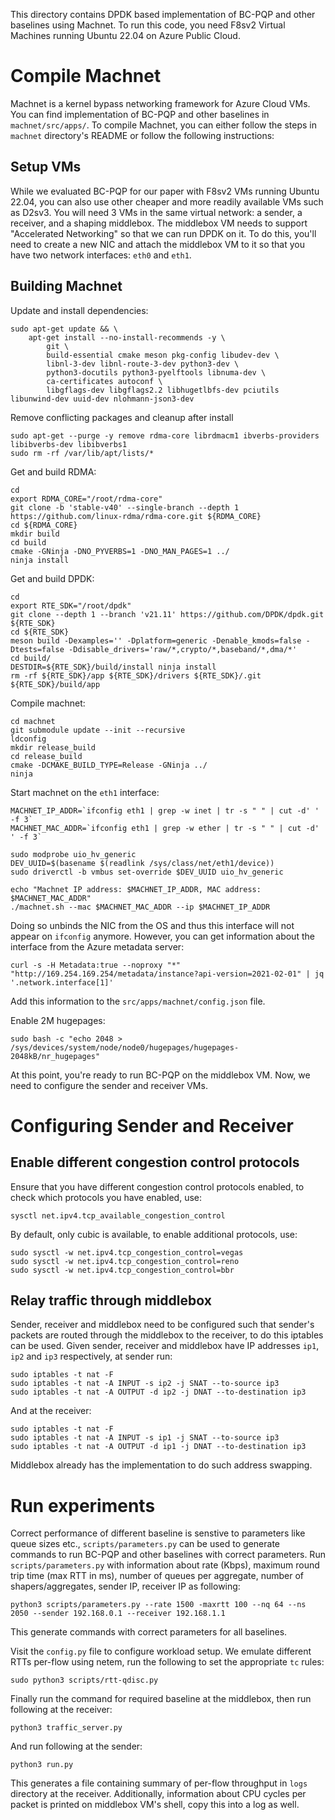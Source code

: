 This directory contains DPDK based implementation of BC-PQP and other baselines using Machnet. To run this code, you need F8sv2 Virtual Machines running Ubuntu 22.04 on Azure Public Cloud.

# Compile Machnet

Machnet is a kernel bypass networking framework for Azure Cloud VMs. You can find implementation of BC-PQP and other baselines in `machnet/src/apps/`. To compile Machnet, you can either follow the steps in `machnet` directory's README or follow the following instructions:

## Setup VMs

While we evaluated BC-PQP for our paper with F8sv2 VMs running Ubuntu 22.04, you can also use other cheaper and more readily available VMs such as D2sv3. You will need 3 VMs in the same virtual network: a sender, a receiver, and a shaping middlebox. The middlebox VM needs to support "Accelerated Networking" so that we can run DPDK on it. To do this, you'll need to create a new NIC and attach the middlebox VM to it so that you have two network interfaces: `eth0` and `eth1`. 

## Building Machnet

Update and install dependencies:

```
sudo apt-get update && \
    apt-get install --no-install-recommends -y \
        git \
        build-essential cmake meson pkg-config libudev-dev \
        libnl-3-dev libnl-route-3-dev python3-dev \
        python3-docutils python3-pyelftools libnuma-dev \
        ca-certificates autoconf \
        libgflags-dev libgflags2.2 libhugetlbfs-dev pciutils libunwind-dev uuid-dev nlohmann-json3-dev

```

Remove conflicting packages and cleanup after install

```
sudo apt-get --purge -y remove rdma-core librdmacm1 ibverbs-providers libibverbs-dev libibverbs1
sudo rm -rf /var/lib/apt/lists/*
```
Get and build RDMA:

```
cd
export RDMA_CORE="/root/rdma-core"
git clone -b 'stable-v40' --single-branch --depth 1 https://github.com/linux-rdma/rdma-core.git ${RDMA_CORE}
cd ${RDMA_CORE}
mkdir build
cd build
cmake -GNinja -DNO_PYVERBS=1 -DNO_MAN_PAGES=1 ../
ninja install
```

Get and build DPDK:

```
cd
export RTE_SDK="/root/dpdk"
git clone --depth 1 --branch 'v21.11' https://github.com/DPDK/dpdk.git ${RTE_SDK}
cd ${RTE_SDK}
meson build -Dexamples='' -Dplatform=generic -Denable_kmods=false -Dtests=false -Ddisable_drivers='raw/*,crypto/*,baseband/*,dma/*'
cd build/ 
DESTDIR=${RTE_SDK}/build/install ninja install 
rm -rf ${RTE_SDK}/app ${RTE_SDK}/drivers ${RTE_SDK}/.git ${RTE_SDK}/build/app
```

Compile machnet:

```
cd machnet
git submodule update --init --recursive
ldconfig
mkdir release_build
cd release_build
cmake -DCMAKE_BUILD_TYPE=Release -GNinja ../
ninja
```

Start machnet on the `eth1` interface:

```
MACHNET_IP_ADDR=`ifconfig eth1 | grep -w inet | tr -s " " | cut -d' ' -f 3`
MACHNET_MAC_ADDR=`ifconfig eth1 | grep -w ether | tr -s " " | cut -d' ' -f 3`

sudo modprobe uio_hv_generic
DEV_UUID=$(basename $(readlink /sys/class/net/eth1/device))
sudo driverctl -b vmbus set-override $DEV_UUID uio_hv_generic

echo "Machnet IP address: $MACHNET_IP_ADDR, MAC address: $MACHNET_MAC_ADDR"
./machnet.sh --mac $MACHNET_MAC_ADDR --ip $MACHNET_IP_ADDR
```

Doing so unbinds the NIC from the OS and thus this interface will not appear on `ifconfig` anymore. However, you can get information about the interface from the Azure metadata server:

```
curl -s -H Metadata:true --noproxy "*" "http://169.254.169.254/metadata/instance?api-version=2021-02-01" | jq '.network.interface[1]'
```

Add this information to the `src/apps/machnet/config.json` file.

Enable 2M hugepages:

```
sudo bash -c "echo 2048 > /sys/devices/system/node/node0/hugepages/hugepages-2048kB/nr_hugepages"
```

At this point, you're ready to run BC-PQP on the middlebox VM. Now, we need to configure the sender and receiver VMs.

# Configuring Sender and Receiver

## Enable different congestion control protocols

Ensure that you have different congestion control protocols enabled, to check which protocols you have enabled, use:

`sysctl net.ipv4.tcp_available_congestion_control`

By default, only cubic is available, to enable additional protocols, use:

```
sudo sysctl -w net.ipv4.tcp_congestion_control=vegas
sudo sysctl -w net.ipv4.tcp_congestion_control=reno
sudo sysctl -w net.ipv4.tcp_congestion_control=bbr
```

## Relay traffic through middlebox

Sender, receiver and middlebox need to be configured such that sender's packets are routed through the middlebox to the receiver, to do this iptables can be used. Given sender, receiver and middlebox have IP addresses `ip1`, `ip2` and `ip3` respectively, at sender run:

```
sudo iptables -t nat -F
sudo iptables -t nat -A INPUT -s ip2 -j SNAT --to-source ip3
sudo iptables -t nat -A OUTPUT -d ip2 -j DNAT --to-destination ip3
```

And at the receiver:

```
sudo iptables -t nat -F
sudo iptables -t nat -A INPUT -s ip1 -j SNAT --to-source ip3
sudo iptables -t nat -A OUTPUT -d ip1 -j DNAT --to-destination ip3
```

Middlebox already has the implementation to do such address swapping.


# Run experiments

Correct performance of different baseline is senstive to parameters like queue sizes etc., `scripts/parameters.py` can be used to generate commands to run BC-PQP and other baselines with correct parameters. Run `scripts/parameters.py` with information about rate (Kbps), maximum round trip time (max RTT in ms), number of queues per aggregate, number of shapers/aggregates, sender IP, receiver IP as following:

```
python3 scripts/parameters.py --rate 1500 -maxrtt 100 --nq 64 --ns 2050 --sender 192.168.0.1 --receiver 192.168.1.1
```

This generate commands with correct parameters for all baselines.

Visit the `config.py` file to configure workload setup. We emulate different RTTs per-flow using netem, run the following to set the appropriate `tc` rules:

```
sudo python3 scripts/rtt-qdisc.py
```

Finally run the command for required baseline at the middlebox, then run following at the receiver:

```
python3 traffic_server.py
```

And run following at the sender:

```
python3 run.py
```

This generates a file containing summary of per-flow throughput in `logs` directory at the receiver. Additionally, information about CPU cycles per packet is printed on middlebox VM's shell, copy this into a log as well.
